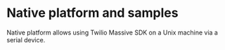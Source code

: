# Native platform and samples

Native platform allows using Twilio Massive SDK on a Unix machine via a serial device.
